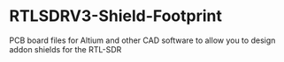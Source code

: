 # RTLSDRV3-Shield-Footprint
PCB board files for Altium and other CAD software to allow you to design addon shields for the RTL-SDR

